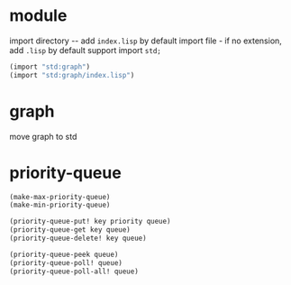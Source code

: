 # module

import directory -- add `index.lisp` by default
import file - if no extension, add `.lisp` by default
support import `std;`
```scheme
(import "std:graph")
(import "std:graph/index.lisp")
```

# graph

move graph to std

# priority-queue

```scheme
(make-max-priority-queue)
(make-min-priority-queue)

(priority-queue-put! key priority queue)
(priority-queue-get key queue)
(priority-queue-delete! key queue)

(priority-queue-peek queue)
(priority-queue-poll! queue)
(priority-queue-poll-all! queue)
```
